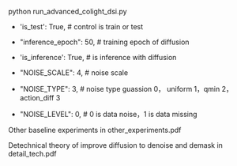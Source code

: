 
python run_advanced_colight_dsi.py

* 'is_test': True,  # control is train or test

* "inference_epoch": 50, # training epoch of diffusion

* 'is_inference': True, # is inference with diffusion

* "NOISE_SCALE": 4,  #  noise scale

* "NOISE_TYPE": 3, # noise type guassion  0， uniform 1，qmin 2，action_diff 3

* "NOISE_LEVEL": 0, # 0 is data noise，1 is data missing

Other baseline experiments in  other_experiments.pdf

Detechnical theory of improve diffusion to denoise and demask in detail_tech.pdf
